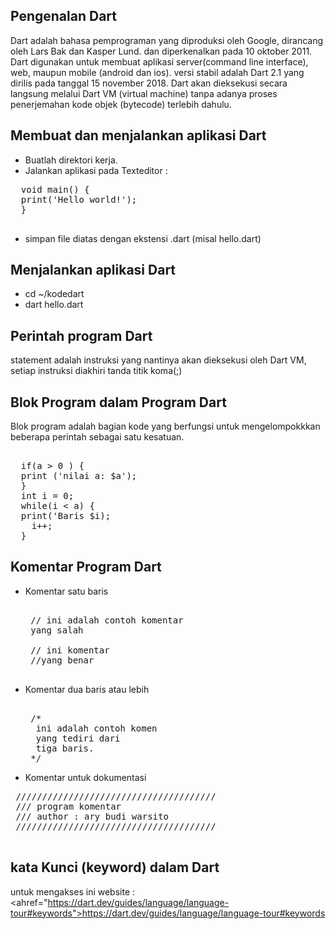 ## Pengenalan Dart 
Dart adalah bahasa pemprograman yang diproduksi oleh Google, dirancang oleh Lars Bak dan Kasper Lund. dan diperkenalkan pada 10 oktober 2011. Dart digunakan untuk membuat aplikasi server(command line interface), web, maupun mobile (android dan ios). versi stabil adalah Dart 2.1 yang dirilis pada tanggal 15 november 2018. Dart akan dieksekusi secara langsung melalui Dart VM (virtual machine) tanpa adanya proses penerjemahan kode objek (bytecode) terlebih dahulu.
## Membuat dan menjalankan aplikasi Dart
- Buatlah direktori kerja. 
- Jalankan aplikasi pada Texteditor :
 <pre>
  void main() {
  print('Hello world!');
  }
 </pre>
- simpan file diatas dengan ekstensi .dart (misal hello.dart)
## Menjalankan aplikasi Dart 
- cd ~/kodedart
- dart hello.dart 
## Perintah program Dart
statement adalah instruksi yang nantinya akan dieksekusi oleh Dart VM, setiap instruksi diakhiri tanda titik koma(;)

## Blok Program dalam Program Dart 
Blok program adalah bagian kode yang berfungsi untuk mengelompokkkan beberapa perintah sebagai satu kesatuan. 
<pre> 
  if(a > 0 ) {
  print ('nilai a: $a');
  }
  int i = 0;
  while(i < a) {
  print('Baris $i);
    i++;
  }
</pre>
## Komentar Program Dart
- Komentar satu baris
   <pre> 
   // ini adalah contoh komentar 
   yang salah
   
   // ini komentar 
   //yang benar
   </pre>
- Komentar dua baris  atau lebih
  <pre> 
   /* 
    ini adalah contoh komen
    yang tediri dari
    tiga baris.
   */
  </pre>
- Komentar untuk dokumentasi
 <pre>
 //////////////////////////////////////
 /// program komentar
 /// author : ary budi warsito
 //////////////////////////////////////
 </pre>
## kata Kunci (keyword) dalam Dart 
untuk mengakses ini website : <ahref="https://dart.dev/guides/language/language-tour#keywords">https://dart.dev/guides/language/language-tour#keywords </a>
